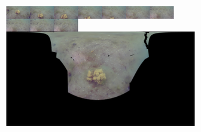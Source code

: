 <img src='../images/day2a_0004/00040.jpg' width='64px' align='left' />
<img src='../images/day2a_0004/00041.jpg' width='64px' align='left' />
<img src='../images/day2a_0004/00042.jpg' width='64px' align='left' />
<img src='../images/day2a_0004/00043.jpg' width='64px' align='left' />
<img src='../images/day2a_0004/00044.jpg' width='64px' align='left' />
<img src='../images/day2a_0004/00045.jpg' width='64px' align='left' />
<img src='../images/day2a_0004/00046.jpg' width='64px' align='left' />
<img src='../images/day2a_0004/00047.jpg' width='64px' align='left' />
<img src='../images/day2a_0004/00048.jpg' width='64px' align='left' />
<img src='../images/day2a_0004/00049.jpg' width='64px' align='left' />
<img src='day2a_0004.png' alt='stitched output for day2a' title='stitched' />
